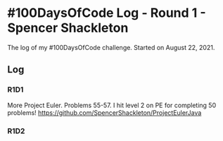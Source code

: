 # #100DaysOfCode Log - Round 1 - Spencer Shackleton

The log of my #100DaysOfCode challenge. Started on August 22, 2021.

## Log

### R1D1 
More Project Euler. Problems 55-57. I hit level 2 on PE for completing 50 problems! https://github.com/SpencerShackleton/ProjectEulerJava

### R1D2
